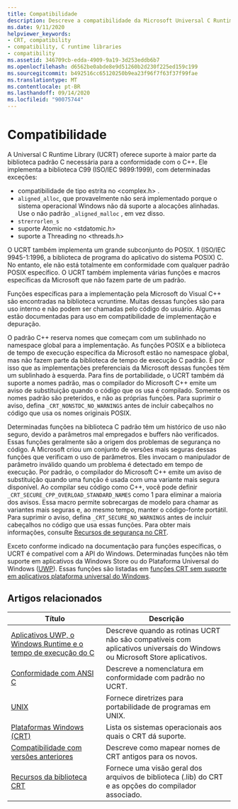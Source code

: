 ```yaml
---
title: Compatibilidade
description: Descreve a compatibilidade da Microsoft Universal C Runtime Library (UCRT) com a biblioteca C padrão, POSIX, o CRT seguro e aplicativos da Store.
ms.date: 9/11/2020
helpviewer_keywords:
- CRT, compatibility
- compatibility, C runtime libraries
- compatibility
ms.assetid: 346709cb-edda-4909-9a19-3d253eddb6b7
ms.openlocfilehash: d6562be0abde8e9d51260b2d230f225ed159c199
ms.sourcegitcommit: b492516cc65120250b9ea23f96f7f63f37f99fae
ms.translationtype: MT
ms.contentlocale: pt-BR
ms.lasthandoff: 09/14/2020
ms.locfileid: "90075744"
---
```

# <a name="compatibility"></a>Compatibilidade

A Universal C Runtime Library (UCRT) oferece suporte à maior parte da biblioteca padrão C necessária para a conformidade com o C++. Ele implementa a biblioteca C99 (ISO/IEC 9899:1999), com determinadas exceções:
- compatibilidade de tipo estrita no \<complex.h> . 
- `aligned_alloc`, que provavelmente não será implementado porque o sistema operacional Windows não dá suporte a alocações alinhadas. Use o não padrão `_aligned_malloc` , em vez disso.
-  `strerrorlen_s`
- suporte Atomic no \<stdatomic.h>
- suporte a Threading no \<threads.h>

O UCRT também implementa um grande subconjunto do POSIX. 1 (ISO/IEC 9945-1:1996, a biblioteca de programa do aplicativo do sistema POSIX) C. No entanto, ele não está totalmente em conformidade com qualquer padrão POSIX específico. O UCRT também implementa várias funções e macros específicas da Microsoft que não fazem parte de um padrão.

Funções específicas para a implementação pela Microsoft do Visual C++ são encontradas na biblioteca vcruntime.  Muitas dessas funções são para uso interno e não podem ser chamadas pelo código do usuário. Algumas estão documentadas para uso em compatibilidade de implementação e depuração.

O padrão C++ reserva nomes que começam com um sublinhado no namespace global para a implementação. As funções POSIX e a biblioteca de tempo de execução específica da Microsoft estão no namespace global, mas não fazem parte da biblioteca de tempo de execução C padrão. É por isso que as implementações preferenciais da Microsoft dessas funções têm um sublinhado à esquerda. Para fins de portabilidade, o UCRT também dá suporte a nomes padrão, mas o compilador do Microsoft C++ emite um aviso de substituição quando o código que os usa é compilado. Somente os nomes padrão são preteridos, e não as próprias funções. Para suprimir o aviso, defina `_CRT_NONSTDC_NO_WARNINGS` antes de incluir cabeçalhos no código que usa os nomes originais POSIX.

Determinadas funções na biblioteca C padrão têm um histórico de uso não seguro, devido a parâmetros mal empregados e buffers não verificados. Essas funções geralmente são a origem dos problemas de segurança no código. A Microsoft criou um conjunto de versões mais seguras dessas funções que verificam o uso de parâmetros. Eles invocam o manipulador de parâmetro inválido quando um problema é detectado em tempo de execução.  Por padrão, o compilador do Microsoft C++ emite um aviso de substituição quando uma função é usada com uma variante mais segura disponível. Ao compilar seu código como C++, você pode definir `_CRT_SECURE_CPP_OVERLOAD_STANDARD_NAMES` como 1 para eliminar a maioria dos avisos. Essa macro permite sobrecargas de modelo para chamar as variantes mais seguras e, ao mesmo tempo, manter o código-fonte portátil. Para suprimir o aviso, defina `_CRT_SECURE_NO_WARNINGS` antes de incluir cabeçalhos no código que usa essas funções. Para obter mais informações, consulte [Recursos de segurança no CRT](../c-runtime-library/security-features-in-the-crt.md).

Exceto conforme indicado na documentação para funções específicas, o UCRT é compatível com a API do Windows.  Determinadas funções não têm suporte em aplicativos da Windows Store ou do Plataforma Universal do Windows ([UWP](/uwp)). Essas funções são listadas em [funções CRT sem suporte em aplicativos plataforma universal do Windows](../cppcx/crt-functions-not-supported-in-universal-windows-platform-apps.md).

## <a name="related-articles"></a>Artigos relacionados

|Título|Descrição|
|-----------|-----------------|
|[Aplicativos UWP, o Windows Runtime e o tempo de execução do C](../c-runtime-library/windows-store-apps-the-windows-runtime-and-the-c-run-time.md)|Descreve quando as rotinas UCRT não são compatíveis com aplicativos universais do Windows ou Microsoft Store aplicativos.|
|[Conformidade com ANSI C](../c-runtime-library/ansi-c-compliance.md)|Descreve a nomenclatura em conformidade com padrão no UCRT.|
|[UNIX](../c-runtime-library/unix.md)|Fornece diretrizes para portabilidade de programas em UNIX.|
|[Plataformas Windows (CRT)](../c-runtime-library/windows-platforms-crt.md)|Lista os sistemas operacionais aos quais o CRT dá suporte.|
|[Compatibilidade com versões anteriores](../c-runtime-library/backward-compatibility.md)|Descreve como mapear nomes de CRT antigos para os novos.|
|[Recursos da biblioteca CRT](../c-runtime-library/crt-library-features.md)|Fornece uma visão geral dos arquivos de biblioteca (.lib) do CRT e as opções do compilador associado.|
